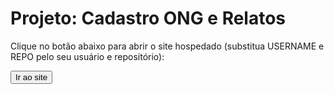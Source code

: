 # Projeto: Cadastro ONG e Relatos

Clique no botão abaixo para abrir o site hospedado (substitua USERNAME e REPO pelo seu usuário e repositório):

<html lang="pt-BR">
<head>
  <meta charset="UTF-8">
  <title>Cadastro ONG e Relatos</title>
  <link rel="stylesheet" href="davi.css">
</head>
<body>

  <button onclick="Ir()">Ir ao site</button>

  <script>
    function Ir() {
      window.location.href = "Untitled-1.html atuali.html 2 (1).index.html"; // ou o nome correto do arquivo
    }
  </script>

</body>
</html>
  

